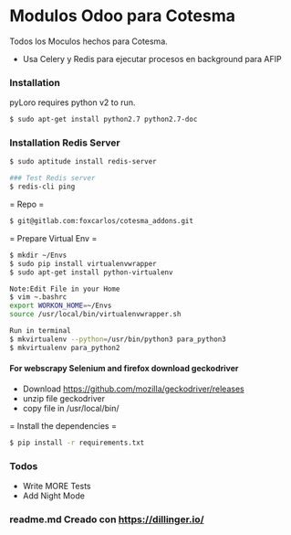 # Modulos Odoo para Cotesma

Todos los Moculos hechos para Cotesma.

  - Usa Celery y Redis para ejecutar procesos en background para AFIP
  

### Installation

pyLoro requires python v2 to run.
```sh
$ sudo apt-get install python2.7 python2.7-doc
```

### Installation Redis Server

```sh
$ sudo aptitude install redis-server

### Test Redis server
$ redis-cli ping
```

= Repo =
```sh
$ git@gitlab.com:foxcarlos/cotesma_addons.git
```
= Prepare Virtual Env =
```sh
$ mkdir ~/Envs
$ sudo pip install virtualenvwrapper
$ sudo apt-get install python-virtualenv

Note:Edit File in your Home
$ vim ~.bashrc
export WORKON_HOME=~/Envs
source /usr/local/bin/virtualenvwrapper.sh

Run in terminal
$ mkvirtualenv --python=/usr/bin/python3 para_python3
$ mkvirtualenv para_python2
```
#### For webscrapy Selenium and firefox download geckodriver
- Download https://github.com/mozilla/geckodriver/releases
- unzip file geckodriver
- copy file in /usr/local/bin/

= Install the dependencies =
```sh
$ pip install -r requirements.txt
```

### Todos

 - Write MORE Tests
 - Add Night Mode

### readme.md Creado con https://dillinger.io/

